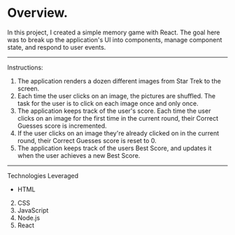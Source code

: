 # Overview.

In this project, I created a simple memory game with React. The goal here was to break up the application's UI into components, manage component state, and respond to user events.

-------------------------------------------------------------------------------
Instructions:

1. The application renders a dozen different images from Star Trek to the screen.
2. Each time the user clicks on an image, the pictures are shuffled. The task for the user is to click on each image once and only once.
3. The application keeps track of the user's score. Each time the user clicks on an image for the first time in the current round, their Correct Guesses score is incremented.
4. If the user clicks on an image they're already clicked on in the current round, their Correct Guesses score is reset to 0.
5. The application keeps track of the users Best Score, and updates it when the user achieves a new Best Score.

-------------------------------------------------------------------------------

Technologies Leveraged 
* HTML
2. CSS
3. JavaScript
4. Node.js
5. React